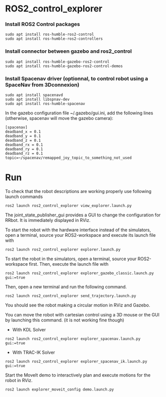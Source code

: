 # ROS2_control_explorer

### Install ROS2 Control packages

```
sudo apt install ros-humble-ros2-control 
sudo apt install ros-humble-ros2-controllers
```

### Install connector between gazebo and ros2_control

```
sudo apt install ros-humble-gazebo-ros2-control
sudo apt install ros-humble-gazebo-ros2-control-demos
```

### Install Spacenav driver (optionnal, to control robot using a SpaceNav from 3Dconnexion)

```
sudo apt install spacenavd
sudo apt install libspnav-dev
sudo apt install ros-humble-spacenav
```

In the gazebo configuration file ~/.gazebo/gui.ini, add the following lines (otherwise, spacenav will move the gazebo camera):
```
[spacenav]
deadband_x = 0.1
deadband_y = 0.1
deadband_z = 0.1
deadband_rx = 0.1
deadband_ry = 0.1
deadband_rz = 0.1
topic=~/spacenav/remapped_joy_topic_to_something_not_used
```

# Run

To check that the robot descriptions are working properly use following launch commands

```
ros2 launch ros2_control_explorer view_explorer.launch.py
```

The joint_state_publisher_gui provides a GUI to change the configuration for RRbot. It is immediately displayed in RViz.

To start the robot with the hardware interface instead of the simulators, open a terminal, source your ROS2-workspace and execute its launch file with

```
ros2 launch ros2_control_explorer explorer.launch.py
```

To start the robot in the simulators, open a terminal, source your ROS2-workspace first. Then, execute the launch file with
```
ros2 launch ros2_control_explorer explorer_gazebo_classic.launch.py gui:=true
```

Then, open a new terminal and run the following command.

```
ros2 launch ros2_control_explorer send_trajectory.launch.py
```

You should see the robot making a circular motion in RViz and Gazebo.


You can move the robot with cartesian control using a 3D mouse or the GUI by launching this command. (it is not working fine though)

* With KDL Solver
```
ros2 launch ros2_control_explorer explorer_spacenav.launch.py gui:=true
```

* With TRAC-IK Solver
```
ros2 launch ros2_control_explorer explorer_spacenav_ik.launch.py gui:=true
```

Start the MoveIt demo to interactively plan and execute motions for the robot in RViz.
```
ros2 launch explorer_moveit_config demo.launch.py
```
